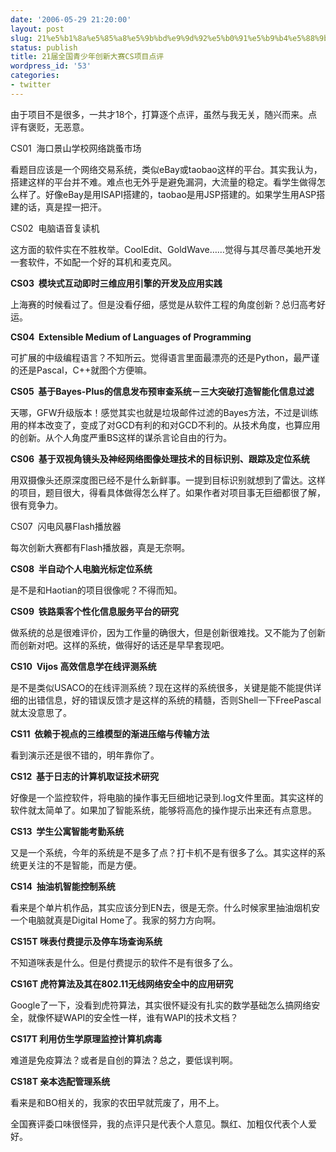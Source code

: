 ```yaml
---
date: '2006-05-29 21:20:00'
layout: post
slug: 21%e5%b1%8a%e5%85%a8%e5%9b%bd%e9%9d%92%e5%b0%91%e5%b9%b4%e5%88%9b%e6%96%b0%e5%a4%a7%e8%b5%9bcs%e9%a1%b9%e7%9b%ae%e7%82%b9%e8%af%84
status: publish
title: 21届全国青少年创新大赛CS项目点评
wordpress_id: '53'
categories:
- twitter
---
```


由于项目不是很多，一共才18个，打算逐个点评，虽然与我无关，随兴而来。点评有褒贬，无恶意。


CS01  海口景山学校网络跳蚤市场


看题目应该是一个网络交易系统，类似eBay或taobao这样的平台。其实我认为，搭建这样的平台并不难。难点也无外乎是避免漏洞，大流量的稳定。看学生做得怎么样了。好像eBay是用ISAPI搭建的，taobao是用JSP搭建的。如果学生用ASP搭建的话，真是捏一把汗。


CS02  电脑语音复读机


这方面的软件实在不胜枚举。CoolEdit、GoldWave……觉得与其尽善尽美地开发一套软件，不如配一个好的耳机和麦克风。


**CS03  模块式互动即时三维应用引擎的开发及应用实践**


上海赛的时候看过了。但是没看仔细，感觉是从软件工程的角度创新？总归高考好运。


**CS04  Extensible Medium of Languages of Programming**


可扩展的中级编程语言？不知所云。觉得语言里面最漂亮的还是Python，最严谨的还是Pascal，C++就图个方便嘛。


**CS05  基于Bayes-Plus的信息发布预审查系统－三大突破打造智能化信息过滤**


天哪，GFW升级版本！感觉其实也就是垃圾邮件过滤的Bayes方法，不过是训练用的样本改变了，变成了对GCD有利的和对GCD不利的。从技术角度，也算应用的创新。从个人角度严重BS这样的谋杀言论自由的行为。


**CS06  基于双视角镜头及神经网络图像处理技术的目标识别、跟踪及定位系统**


用双摄像头还原深度图已经不是什么新鲜事。一提到目标识别就想到了雷达。这样的项目，题目很大，得看具体做得怎么样了。如果作者对项目事无巨细都很了解，很有竞争力。


CS07  闪电风暴Flash播放器


每次创新大赛都有Flash播放器，真是无奈啊。


**CS08  半自动个人电脑光标定位系统**


是不是和Haotian的项目很像呢？不得而知。


**CS09  铁路乘客个性化信息服务平台的研究**


做系统的总是很难评价，因为工作量的确很大，但是创新很难找。又不能为了创新而创新对吧。这样的系统，做得好的话还是早早套现吧。


**CS10  Vijos 高效信息学在线评测系统**


是不是类似USACO的在线评测系统？现在这样的系统很多，关键是能不能提供详细的出错信息，好的错误反馈才是这样的系统的精髓，否则Shell一下FreePascal就太没意思了。


**CS11  依赖于视点的三维模型的渐进压缩与传输方法**


看到演示还是很不错的，明年靠你了。


**CS12  基于日志的计算机取证技术研究**


好像是一个监控软件，将电脑的操作事无巨细地记录到.log文件里面。其实这样的软件就太简单了。如果加了智能系统，能够将高危的操作提示出来还有点意思。


**CS13  学生公寓智能考勤系统**


又是一个系统，今年的系统是不是多了点？打卡机不是有很多了么。其实这样的系统更关注的不是智能，而是方便。


**CS14  抽油机智能控制系统**


看来是个单片机作品，其实应该分到EN去，很是无奈。什么时候家里抽油烟机安一个电脑就真是Digital Home了。我家的努力方向啊。


**CS15T 咪表付费提示及停车场查询系统**


不知道咪表是什么。但是付费提示的软件不是有很多了么。


**CS16T 虎符算法及其在802.11无线网络安全中的应用研究**


Google了一下，没看到虎符算法，其实很怀疑没有扎实的数学基础怎么搞网络安全，就像怀疑WAPI的安全性一样，谁有WAPI的技术文档？


**CS17T 利用仿生学原理监控计算机病毒**


难道是免疫算法？或者是自创的算法？总之，要低误判啊。


**CS18T 亲本选配管理系统**


看来是和BO相关的，我家的农田早就荒废了，用不上。


全国赛评委口味很怪异，我的点评只是代表个人意见。飘红、加粗仅代表个人爱好。
